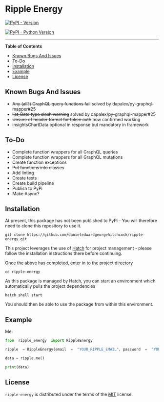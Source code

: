 # Ripple Energy

[![PyPI - Version](https://img.shields.io/pypi/v/ripple-energy.svg)](https://pypi.org/project/ripple-energy)

[![PyPI - Python Version](https://img.shields.io/pypi/pyversions/ripple-energy.svg)](https://pypi.org/project/ripple-energy)

-----

**Table of Contents**

 - [Known Bugs And Issues](#known-bugs-and-issues)
 - [To-Do](#to-do)  
 - [Installation](#installation)
 - [Example](#example)
 - [License](#license)

## Known Bugs And Issues

 - ~~Any (all?) GraphQL query functions fail~~ solved by dapalex/py-graphql-mapper#25
 - ~~list_Date type clash warning~~ solved by dapalex/py-graphql-mapper#25
 - ~~Unsure of header format for token auth~~ now confirmed working
 - insightsChartData optional in response but mandatory in framework

## To-Do

 - Complete function wrappers for all GraphQL queries
 - Complete function wrappers for all GraphQL mutations
 - Create function exceptions
 - ~~Put functions into classes~~
 - Add linting
 - Create tests
 - Create build pipeline 
 - Publish to PyPi 
 - Make Async?

## Installation

At present, this package has not been published to PyPi - You will therefore need to clone this repository to use it.  

```console
git clone https://github.com/danieledwardgeorgehitchcock/ripple-energy.git
```
This project leverages the use of [Hatch](https://hatch.pypa.io/latest/) for project management - please follow the installation instructions there before continuing.

Once the above has completed, enter in to the project directory

```console
cd ripple-energy
```
As this package is managed by Hatch, you can start an environment which automatically pulls the project dependencies
  
  ```console
hatch shell start
```

You should then be able to use the package from within this environment.

## Example
Me:
  ```python
from  ripple_energy  import RippleEnergy

ripple  = RippleEnergy(email  =  "YOUR_RIPPLE_EMAIL", password  =  "YOUR_RIPPLE_PASSWORD")

data = ripple.me()

print(data)
```

## License

`ripple-energy` is distributed under the terms of the [MIT](https://spdx.org/licenses/MIT.html) license.